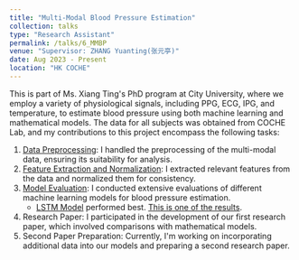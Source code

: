 ```yaml
---
title: "Multi-Modal Blood Pressure Estimation"
collection: talks
type: "Research Assistant"
permalink: /talks/6_MMBP
venue: "Supervisor: ZHANG Yuanting(张元亭)"
date: Aug 2023 - Present
location: "HK COCHE"
---
```

This is part of Ms. Xiang Ting's PhD program at City University, where we employ a variety of physiological signals, including PPG, ECG, IPG, and temperature, to estimate blood pressure using both machine learning and mathematical models. The data for all subjects was obtained from COCHE Lab, and my contributions to this project encompass the following tasks:
1. [Data Preprocessing](https://yanweijin.github.io/images/mmbp_preprocess.png): I handled the preprocessing of the multi-modal data, ensuring its suitability for analysis.
2. [Feature Extraction and Normalization](https://yanweijin.github.io/images/mmbp_features.png): I extracted relevant features from the data and normalized them for consistency.
3. [Model Evaluation](https://yanweijin.github.io/images/mmbp_mlresult.png): I conducted extensive evaluations of different machine learning models for blood pressure estimation.
   * [LSTM Model](https://yanweijin.github.io/images/mmbp_lstm_sg.jpeg) performed best. [This is one of the results](https://yanweijin.github.io/images/mmbp_lstmresult.png).
4. Research Paper: I participated in the development of our first research paper, which involved comparisons with mathematical models.
5. Second Paper Preparation: Currently, I'm working on incorporating additional data into our models and preparing a second research paper.
